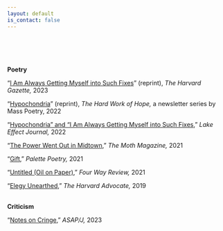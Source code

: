 ```yaml
---
layout: default
is_contact: false
---
```

<br>
<br>
<br>
<br>
 <b>Poetry</b>

“<a href="https://news.harvard.edu/gazette/story/2023/04/cambridge-city-of-poets/" target="_blank">I Am Always Getting Myself into Such Fixes</a>” (reprint), <i>The Harvard Gazette,</i> 2023

“<a href="https://masspoetry.org/myles-taylor-marie-ungar/" target="_blank">Hypochondria</a>” (reprint), <i>The Hard Work of Hope,</i> a newsletter series by Mass Poetry, 2022

“<a href="https://behrend.psu.edu/school-of-humanities-social-sciences/lake-effect/volumes/volume-26" target="_blank">Hypochondria” and “I Am Always Getting Myself into Such Fixes</a>,” <i>Lake Effect Journal,</i> 2022

“<a href="https://www.themothmagazine.com/a1-page.asp?ID=8010&page=17" target="_blank">The Power Went Out in Midtown</a>,” <i>The Moth Magazine,</i> 2021

“<a href="https://www.palettepoetry.com/2021/06/28/gift/" target="_blank">Gift</a>,” <i>Palette Poetry,</i> 2021

“<a href="https://fourwayreview.com/untitled-oil-on-paper-by-marie-ungar/" target="_blank">Untitled (Oil on Paper)</a>,” <i>Four Way Review,</i> 2021

“<a href="https://www.theharvardadvocate.com/content/elegy-unearthed" target="_blank">Elegy Unearthed</a>,” <i>The Harvard Advocate,</i> 2019

<br>
<b>Criticism</b>

“<a href="https://asapjournal.com/experimental-criticism-3-notes-on-cringe-marie-ungar/" target="_blank">Notes on Cringe</a>,” <i>ASAP/J,</i> 2023
<br>
<br>